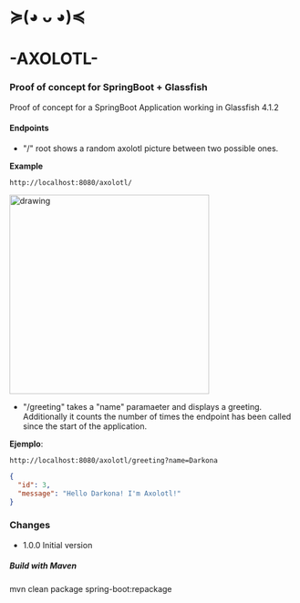 # ≽(◕ ᴗ ◕)≼
# -AXOLOTL-

### Proof of concept for SpringBoot + Glassfish


Proof of concept for a SpringBoot Application working in Glassfish 4.1.2

#### Endpoints

* "/" root shows a random axolotl picture between two possible ones.

**Example**
```
http://localhost:8080/axolotl/
```
<img src="https://i.imgur.com/JHl9Nef.jpg" alt="drawing" width="350"/>

* "/greeting" takes a "name" paramaeter and displays a greeting. 
Additionally it counts the number of times the endpoint has been called since the start of the application.

**Ejemplo**:
```
http://localhost:8080/axolotl/greeting?name=Darkona
```
```json
{
  "id": 3,
  "message": "Hello Darkona! I'm Axolotl!"
}
```


### Changes

* 1.0.0 Initial version

##### Build with Maven

mvn clean package spring-boot:repackage

